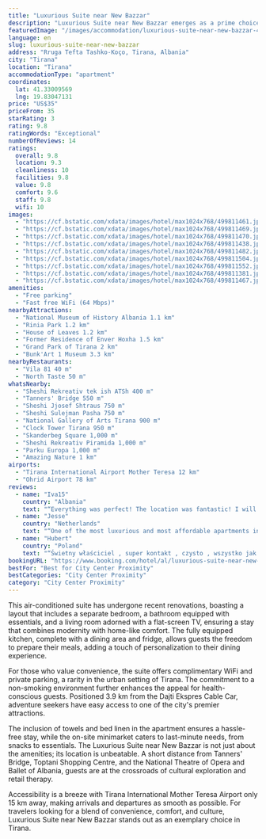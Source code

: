 ```yaml
---
title: "Luxurious Suite near New Bazzar"
description: "Luxurious Suite near New Bazzar emerges as a prime choice for travelers seeking comfort and convenience in the heart of Tirana."
featuredImage: "/images/accommodation/luxurious-suite-near-new-bazzar-499811461.jpg"
language: en
slug: luxurious-suite-near-new-bazzar
address: "Rruga Tefta Tashko-Koço, Tirana, Albania"
city: "Tirana"
location: "Tirana"
accommodationType: "apartment"
coordinates:
  lat: 41.33009569
  lng: 19.83047131
price: "US$35"
priceFrom: 35
starRating: 3
rating: 9.8
ratingWords: "Exceptional"
numberOfReviews: 14
ratings:
  overall: 9.8
  location: 9.3
  cleanliness: 10
  facilities: 9.8
  value: 9.8
  comfort: 9.6
  staff: 9.8
  wifi: 10
images:
  - "https://cf.bstatic.com/xdata/images/hotel/max1024x768/499811461.jpg?k=107b73601be98daf3bf32d5818649d8217faad405bb9f4cbf7cb0c2ffda27654&o=&hp=1"
  - "https://cf.bstatic.com/xdata/images/hotel/max1024x768/499811469.jpg?k=3641a84a96c085f49431bb031cdf9501c40c44fbc63a36055389a8b331f76077&o=&hp=1"
  - "https://cf.bstatic.com/xdata/images/hotel/max1024x768/499811470.jpg?k=437853668706a6b132e9e73a1e224d34fc1f5acb288ed8c73c7d7caaebc45fba&o=&hp=1"
  - "https://cf.bstatic.com/xdata/images/hotel/max1024x768/499811438.jpg?k=7560e87df2adb913f998117781c27d0a70de85f3ef61eeaefe666f4307d9df64&o=&hp=1"
  - "https://cf.bstatic.com/xdata/images/hotel/max1024x768/499811482.jpg?k=19ceaa762e40805757e1ed9486afc56a3c42001274190455cc9c8625948f8ba9&o=&hp=1"
  - "https://cf.bstatic.com/xdata/images/hotel/max1024x768/499811504.jpg?k=0df62c865ab24bae4945e1554799d8a630dffda24722ec20b6b94fb7e730d0c6&o=&hp=1"
  - "https://cf.bstatic.com/xdata/images/hotel/max1024x768/499811552.jpg?k=50104424eeda1cae00ab16bafe682764e3aef6ae453fbe6d9d52e9c99612605c&o=&hp=1"
  - "https://cf.bstatic.com/xdata/images/hotel/max1024x768/499811381.jpg?k=3bd92b26e5781e7fda7570fa880afcd5a74ce5ce577120580510fca3b23ca1c7&o=&hp=1"
  - "https://cf.bstatic.com/xdata/images/hotel/max1024x768/499811467.jpg?k=21281a9e023a4b0f2fafc4e5340fdb542584385e7000abcca39f193ad73bdc66&o=&hp=1"
amenities:
  - "Free parking"
  - "Fast free WiFi (64 Mbps)"
nearbyAttractions:
  - "National Museum of History Albania 1.1 km"
  - "Rinia Park 1.2 km"
  - "House of Leaves 1.2 km"
  - "Former Residence of Enver Hoxha 1.5 km"
  - "Grand Park of Tirana 2 km"
  - "Bunk'Art 1 Museum 3.3 km"
nearbyRestaurants:
  - "Vila 81 40 m"
  - "North Taste 50 m"
whatsNearby:
  - "Sheshi Rekreativ tek ish ATSh 400 m"
  - "Tanners' Bridge 550 m"
  - "Sheshi Jjosef Shtraus 750 m"
  - "Sheshi Sulejman Pasha 750 m"
  - "National Gallery of Arts Tirana 900 m"
  - "Clock Tower Tirana 950 m"
  - "Skanderbeg Square 1,000 m"
  - "Sheshi Rekreativ Piramida 1,000 m"
  - "Parku Europa 1,000 m"
  - "Amazing Nature 1 km"
airports:
  - "Tirana International Airport Mother Teresa 12 km"
  - "Ohrid Airport 78 km"
reviews:
  - name: "Iva15"
    country: "Albania"
    text: "“Everything was perfect! The location was fantastic! I will recommend the apartament 100% . For sure we will be back.”"
  - name: "Jesse"
    country: "Netherlands"
    text: "“One of the most luxurious and most affordable apartments in Tirana. Really close to the city center. The host was really nice and gave good recommendations for activities and diner experiences. 10/10!”"
  - name: "Hubert"
    country: "Poland"
    text: "“Świetny właściciel , super kontakt , czysto , wszystko jak na zdjęciach”"
bookingURL: "https://www.booking.com/hotel/al/luxurious-suite-near-new-bazzar.en-gb.html?aid=8035640"
bestFor: "Best for City Center Proximity"
bestCategories: "City Center Proximity"
category: "City Center Proximity"
---
```


This air-conditioned suite has undergone recent renovations, boasting a layout that includes a separate bedroom, a bathroom equipped with essentials, and a living room adorned with a flat-screen TV, ensuring a stay that combines modernity with home-like comfort. The fully equipped kitchen, complete with a dining area and fridge, allows guests the freedom to prepare their meals, adding a touch of personalization to their dining experience.

For those who value convenience, the suite offers complimentary WiFi and private parking, a rarity in the urban setting of Tirana. The commitment to a non-smoking environment further enhances the appeal for health-conscious guests. Positioned 3.9 km from the Dajti Ekspres Cable Car, adventure seekers have easy access to one of the city's premier attractions.

The inclusion of towels and bed linen in the apartment ensures a hassle-free stay, while the on-site minimarket caters to last-minute needs, from snacks to essentials. The Luxurious Suite near New Bazzar is not just about the amenities; its location is unbeatable. A short distance from Tanners' Bridge, Toptani Shopping Centre, and the National Theatre of Opera and Ballet of Albania, guests are at the crossroads of cultural exploration and retail therapy.

Accessibility is a breeze with Tirana International Mother Teresa Airport only 15 km away, making arrivals and departures as smooth as possible. For travelers looking for a blend of convenience, comfort, and culture, Luxurious Suite near New Bazzar stands out as an exemplary choice in Tirana.